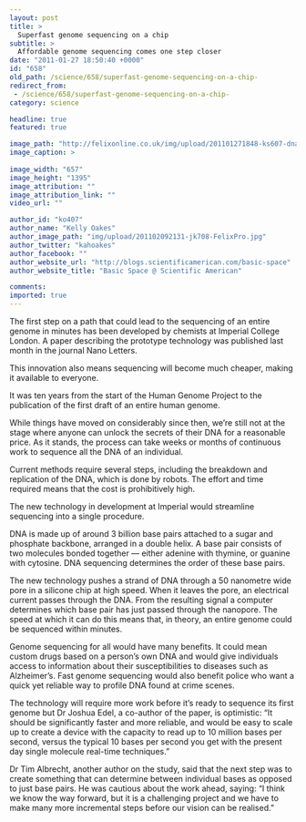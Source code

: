 ```yaml
---
layout: post
title: >
  Superfast genome sequencing on a chip 
subtitle: >
  Affordable genome sequencing comes one step closer
date: "2011-01-27 18:50:40 +0000"
id: "658"
old_path: /science/658/superfast-genome-sequencing-on-a-chip-
redirect_from:
 - /science/658/superfast-genome-sequencing-on-a-chip-
category: science

headline: true
featured: true

image_path: "http://felixonline.co.uk/img/upload/201101271848-ks607-dnadnadn.jpg"
image_caption: >
  
image_width: "657"
image_height: "1395"
image_attribution: ""
image_attribution_link: ""
video_url: ""

author_id: "ko407"
author_name: "Kelly Oakes"
author_image_path: "img/upload/201102092131-jk708-FelixPro.jpg"
author_twitter: "kahoakes"
author_facebook: ""
author_website_url: "http://blogs.scientificamerican.com/basic-space"
author_website_title: "Basic Space @ Scientific American"

comments:
imported: true
---
```


The first step on a path that could lead to the sequencing of an entire genome in minutes has been developed by chemists at Imperial College London. A paper describing the prototype technology was published last month in the journal Nano Letters.

This innovation also means sequencing will become much cheaper, making it available to everyone.

It was ten years from the start of the Human Genome Project to the publication of the first draft of an entire human genome.

While things have moved on considerably since then, we’re still not at the stage where anyone can unlock the secrets of their DNA for a reasonable price. As it stands, the process can take weeks or months of continuous work to sequence all the DNA of an individual.

Current methods require several steps, including the breakdown and replication of the DNA, which is done by robots. The effort and time required means that the cost is prohibitively high.

The new technology in development at Imperial would streamline sequencing into a single procedure.

DNA is made up of around 3 billion base pairs attached to a sugar and phosphate backbone, arranged in a double helix. A base pair consists of two molecules bonded together — either adenine with thymine, or guanine with cytosine. DNA sequencing determines the order of these base pairs.

The new technology pushes a strand of DNA through a 50 nanometre wide pore in a silicone chip at high speed. When it leaves the pore, an electrical current passes through the DNA. From the resulting signal a computer determines which base pair has just passed through the nanopore. The speed at which it can do this means that, in theory, an entire genome could be sequenced within minutes.

Genome sequencing for all would have many benefits. It could mean custom drugs based on a person’s own DNA and would give individuals access to information about their susceptibilities to diseases such as Alzheimer’s. Fast genome sequencing would also benefit police who want a quick yet reliable way to profile DNA found at crime scenes.

The technology will require more work before it’s ready to sequence its first genome but Dr Joshua Edel, a co-author of the paper, is optimistic: “It should be significantly faster and more reliable, and would be easy to scale up to create a device with the capacity to read up to 10 million bases per second, versus the typical 10 bases per second you get with the present day single molecule real-time techniques.”

Dr Tim Albrecht, another author on the study, said that the next step was to create something that can determine between individual bases as opposed to just base pairs. He was cautious about the work ahead, saying: “I think we know the way forward, but it is a challenging project and we have to make many more incremental steps before our vision can be realised.”
